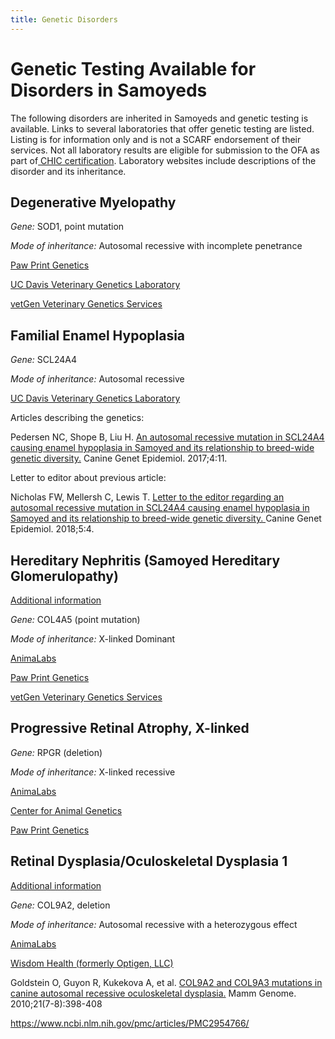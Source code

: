 ```yaml
---
title: Genetic Disorders
---
```

# **Genetic Testing Available for Disorders in Samoyeds**

The following disorders are inherited in Samoyeds and genetic testing is available. Links to several laboratories that offer genetic testing are listed. Listing is for information only and is not a SCARF endorsement of their services. Not all laboratory results are eligible for submission to the OFA as part of[ CHIC certification](https://www.ofa.org/about/chic-program).  Laboratory websites include descriptions of the disorder and its inheritance. 

## **Degenerative Myelopathy**

*Gene:* SOD1, point mutation

*Mode of inheritance:* Autosomal recessive with incomplete penetrance

[Paw Print Genetics](https://www.pawprintgenetics.com/products/tests/details/87/?breed=26)

[UC Davis Veterinary Genetics Laboratory](https://vgl.ucdavis.edu/test/degenerative-myelopathy)

[vetGen Veterinary Genetics Services](https://www.vetgen.com/canine-dm.html)

## **Familial Enamel Hypoplasia**

*Gene:* SCL24A4

*Mode of inheritance:* Autosomal recessive

[UC Davis Veterinary Genetics Laboratory](<https://vgl.ucdavis.edu/test/feh-samoyed>)

Articles describing the genetics:

Pedersen NC, Shope B, Liu H. [An autosomal recessive mutation in SCL24A4 causing enamel hypoplasia in Samoyed and its relationship to breed-wide genetic diversity.](<https://www.ncbi.nlm.nih.gov/pmc/articles/PMC5699110/>) Canine Genet Epidemiol. 2017;4:11.

Letter to editor about previous article:

Nicholas FW, Mellersh C, Lewis T. [Letter to the editor regarding an autosomal recessive mutation in SCL24A4 causing enamel hypoplasia in Samoyed and its relationship to breed-wide genetic diversity. ](<https://www.ncbi.nlm.nih.gov/pmc/articles/PMC5930769/>)Canine Genet Epidemiol. 2018;5:4.

[](https://www.ncbi.nlm.nih.gov/pmc/articles/PMC5930769/)

## **Hereditary Nephritis (Samoyed Hereditary Glomerulopathy)**

[Additional information](https://www.samoyedhealthfoundation.org/diseases/hereditary-nephritis/) 

*Gene:* COL4A5 (point mutation)

*Mode of inheritance:* X-linked Dominant

[AnimaLabs](<http://www.animalabs.com/shop/dogs/samoyed-hereditary-nephritis-glomerulopathy/>)

[Paw Print Genetics](<https://www.pawprintgenetics.com/products/tests/details/76/?breed=26>)

[vetGen Veterinary Genetics Services](<https://www.vetgen.com/canine-hereditary-nephritis.html>)

[](https://www.vetgen.com/canine-hereditary-nephritis.html)

## **Progressive Retinal Atrophy, X-linked**

*Gene:* RPGR (deletion)

*Mode of inheritance:* X-linked recessive

[AnimaLabs](<http://www.animalabs.com/shop/dogs/x-linked-progressive-retinal-atrophy-1-xlpra1gres/>)

[Center for Animal Genetics](<https://www.centerforanimalgenetics.com/services/dog-genetic-testing/hereditary-disease-testing-for-dogs/xlpra/>)

[Paw Print Genetics](<https://www.pawprintgenetics.com/products/tests/details/214/?breed=26>)

## **Retinal Dysplasia/Oculoskeletal Dysplasia 1**

[Additional information](https://www.samoyedhealthfoundation.org/diseases/retinal-dysplasia-folds/)

*Gene:* COL9A2, deletion

*Mode of inheritance:* Autosomal recessive with a heterozygous effect

[AnimaLabs](<http://www.animalabs.com/shop/dogs/retinal-dysplasia-oculoskeletal-dysplasia-samoyed/>)

[Wisdom Health (formerly Optigen, LLC)](<https://breeder.wisdompanel.com/product/13>)

Goldstein O, Guyon R, Kukekova A, et al. [COL9A2 and COL9A3 mutations in canine autosomal recessive oculoskeletal dysplasia.](<https://www.ncbi.nlm.nih.gov/pmc/articles/PMC2954766/>) Mamm Genome. 2010;21(7-8):398-408

<https://www.ncbi.nlm.nih.gov/pmc/articles/PMC2954766/>